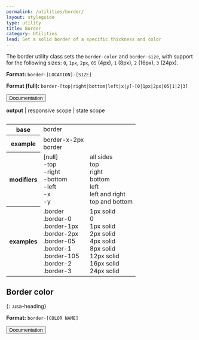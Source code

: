 ```yaml
---
permalink: /utilities/border/
layout: styleguide
type: utility
title: Border
category: Utilities
lead: Set a solid border of a specific thickness and color
---
```


The border utility class sets the `border-color` and `border-size`, with support for the following sizes: `0`, `1px`, `2px`, `05` (4px), `1` (8px), `2` (16px), `3` (24px).

**Format:** `border-[LOCATION]-[SIZE]`

**Format (full):** `border-[top|right|bottom|left|x|y]-[0|1px|2px|05|1|2|3]`

<div class="usa-accordion-bordered">
  <button class="usa-button-unstyled usa-accordion-button"
      aria-expanded="true" aria-controls="border-docs">
    Documentation
  </button>
  <div id="border-docs" aria-hidden="false" class="usa-accordion-content">
    <p><b>output</b> | responsive scope | state scope</p>
    <table class="usa-table-borderless">
      <caption></caption>
<!--       <thead>
        <tr>
          <th scope="col">1</th>
          <th scope="col">2</th>
          <th scope="col">3</th>
        </tr>
      </thead> -->
      <tbody>
        <tr>
          <th scope="row"><b>base</b></th>
          <td>border</td>
          <td></td>
        </tr>
        <tr>
          <th scope="row"><b>example</b></th>
          <td>
            border-x-2px<br>
            border
          </td>
        </tr>
        <tr>
          <th scope="row"><b>modifiers</b></th>
          <td>
            [null]<br>
            -top<br>
            -right<br>
            -bottom<br>
            -left<br>
            -x<br>
            -y
          </td>
          <td>
            all sides<br>
            top<br>
            right<br>
            bottom<br>
            left<br>
            left and right<br>
            top and bottom
          </td>
        </tr>
<!--         <tr>
          <th scope="row"><b>values</b></th>
          <td>
            [null]<br>
            0<br>
            1px<br>
            2px<br>
            05<br>
            1<br>
            105<br>
            2<br>
            3
          </td>
          <td>
            1px<br>
            border[-modifier](0)<br>
            border[-modifier](1px)<br>
            border[-modifier](2px)<br>
            border[-modifier](0.5)<br>
            border[-modifier](1)<br>
            border[-modifier](1.5)<br>
            border[-modifier](2)<br>
            border[-modifier](3)
          </td>
        </tr> -->
        <tr>
          <th scope="row"><b>examples</b></th>
          <td>
            .border<br>
            .border-0<br>
            .border-1px<br>
            .border-2px<br>
            .border-05<br>
            .border-1<br>
            .border-105<br>
            .border-2<br>
            .border-3
          </td>
          <td>
            1px solid<br>
            0<br>
            1px solid<br>
            2px solid<br>
            4px solid<br>
            8px solid<br>
            12px solid<br>
            16px solid<br>
            24px solid
           </td>
          </tr> 
      </tbody>
    </table>
<!--     <h4>Examples</h4>
    <p><code>u-border-top-0</code> → <code>border-top: 0;</code></p>
    <p><code>u-border-x-2px</code> → <code>border: spacing(2px) solid;</code></p>
    <p><code>u-border</code> → <code>border: spacing(1px) solid;</code></p> -->
  </div>
</div>

## Border color
{: .usa-heading}

**Format:** `border-[COLOR NAME]`


<div class="usa-accordion-bordered">
  <button class="usa-button-unstyled usa-accordion-button"
      aria-expanded="true" aria-controls="border-color-docs">
    Documentation
  </button>
  <div id="border-color-docs" aria-hidden="false" class="usa-accordion-content">
  </div>
</div>


